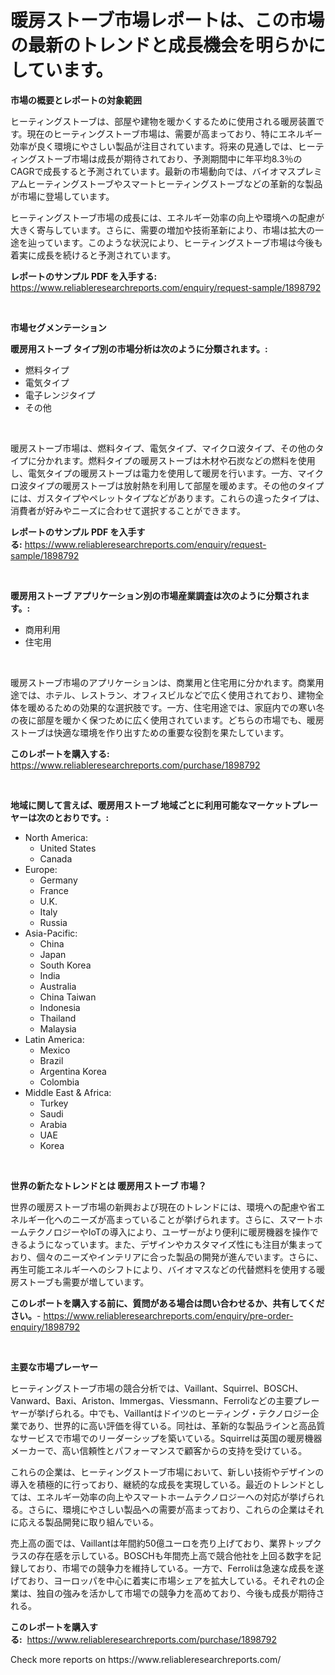<p><h1>暖房ストーブ市場レポートは、この市場の最新のトレンドと成長機会を明らかにしています。</h1></p><p><strong>市場の概要とレポートの対象範囲</strong></p>
<p><p>ヒーティングストーブは、部屋や建物を暖かくするために使用される暖房装置です。現在のヒーティングストーブ市場は、需要が高まっており、特にエネルギー効率が良く環境にやさしい製品が注目されています。将来の見通しでは、ヒーティングストーブ市場は成長が期待されており、予測期間中に年平均8.3％のCAGRで成長すると予測されています。最新の市場動向では、バイオマスプレミアムヒーティングストーブやスマートヒーティングストーブなどの革新的な製品が市場に登場しています。</p><p>ヒーティングストーブ市場の成長には、エネルギー効率の向上や環境への配慮が大きく寄与しています。さらに、需要の増加や技術革新により、市場は拡大の一途を辿っています。このような状況により、ヒーティングストーブ市場は今後も着実に成長を続けると予測されています。</p></p>
<p><strong>レポートのサンプル PDF を入手する:</strong> <a href="https://www.reliableresearchreports.com/enquiry/request-sample/1898792">https://www.reliableresearchreports.com/enquiry/request-sample/1898792</a></p>
<p>&nbsp;</p>
<p><strong>市場セグメンテーション</strong></p>
<p><strong>暖房用ストーブ タイプ別の市場分析は次のように分類されます。:</strong></p>
<p><ul><li>燃料タイプ</li><li>電気タイプ</li><li>電子レンジタイプ</li><li>その他</li></ul></p>
<p>&nbsp;</p>
<p><p>暖房ストーブ市場は、燃料タイプ、電気タイプ、マイクロ波タイプ、その他のタイプに分かれます。燃料タイプの暖房ストーブは木材や石炭などの燃料を使用し、電気タイプの暖房ストーブは電力を使用して暖房を行います。一方、マイクロ波タイプの暖房ストーブは放射熱を利用して部屋を暖めます。その他のタイプには、ガスタイプやペレットタイプなどがあります。これらの違ったタイプは、消費者が好みやニーズに合わせて選択することができます。</p></p>
<p><strong>レポートのサンプル PDF を入手する:</strong>&nbsp;<a href="https://www.reliableresearchreports.com/enquiry/request-sample/1898792">https://www.reliableresearchreports.com/enquiry/request-sample/1898792</a></p>
<p>&nbsp;</p>
<p><strong> 暖房用ストーブ アプリケーション別の市場産業調査は次のように分類されます。:</strong></p>
<p><ul><li>商用利用</li><li>住宅用</li></ul></p>
<p>&nbsp;</p>
<p><p>暖房ストーブ市場のアプリケーションは、商業用と住宅用に分かれます。商業用途では、ホテル、レストラン、オフィスビルなどで広く使用されており、建物全体を暖めるための効果的な選択肢です。一方、住宅用途では、家庭内での寒い冬の夜に部屋を暖かく保つために広く使用されています。どちらの市場でも、暖房ストーブは快適な環境を作り出すための重要な役割を果たしています。</p></p>
<p><strong>このレポートを購入する:</strong>&nbsp; <a href="https://www.reliableresearchreports.com/purchase/1898792">https://www.reliableresearchreports.com/purchase/1898792</a></p>
<p>&nbsp;</p>
<p><strong>地域に関して言えば、暖房用ストーブ 地域ごとに利用可能なマーケットプレーヤーは次のとおりです。:</strong></p>
<p><ul>
    <li>
        North America:
        <ul>
            <li>United States</li>
            <li>Canada</li>
        </ul>
    </li>
    <li>
        Europe:
        <ul>
            <li>Germany</li>
            <li>France</li>
            <li>U.K.</li>
            <li>Italy</li>
            <li>Russia</li>
        </ul>
    </li>
    <li>
        Asia-Pacific:
        <ul>
            <li>China</li>
            <li>Japan</li>
            <li>South Korea</li>
            <li>India</li>
            <li>Australia</li>
            <li>China Taiwan</li>
            <li>Indonesia</li>
            <li>Thailand</li>
            <li>Malaysia</li>
        </ul>
    </li>
    <li>
        Latin America:
        <ul>
            <li>Mexico</li>
            <li>Brazil</li>
            <li>Argentina Korea</li>
            <li>Colombia</li>
        </ul>
    </li>
    <li>
        Middle East & Africa:
        <ul>
            <li>Turkey</li>
            <li>Saudi</li>
            <li>Arabia</li>
            <li>UAE</li>
            <li>Korea</li>
        </ul>
    </li>
    </ul></p>
<p>&nbsp;</p>
<p><strong>世界の新たなトレンドとは 暖房用ストーブ 市場？</strong></p>
<p><p>世界の暖房ストーブ市場の新興および現在のトレンドには、環境への配慮や省エネルギー化へのニーズが高まっていることが挙げられます。さらに、スマートホームテクノロジーやIoTの導入により、ユーザーがより便利に暖房機器を操作できるようになっています。また、デザインやカスタマイズ性にも注目が集まっており、個々のニーズやインテリアに合った製品の開発が進んでいます。さらに、再生可能エネルギーへのシフトにより、バイオマスなどの代替燃料を使用する暖房ストーブも需要が増しています。</p></p>
<p><strong>このレポートを購入する前に、質問がある場合は問い合わせるか、共有してください。</strong>- <a href="https://www.reliableresearchreports.com/enquiry/pre-order-enquiry/1898792">https://www.reliableresearchreports.com/enquiry/pre-order-enquiry/1898792</a></p>
<p>&nbsp;</p>
<p><strong>主要な市場プレーヤー</strong></p>
<p><p>ヒーティングストーブ市場の競合分析では、Vaillant、Squirrel、BOSCH、Vanward、Baxi、Ariston、Immergas、Viessmann、Ferroliなどの主要プレーヤーが挙げられる。中でも、Vaillantはドイツのヒーティング・テクノロジー企業であり、世界的に高い評価を得ている。同社は、革新的な製品ラインと高品質なサービスで市場でのリーダーシップを築いている。Squirrelは英国の暖房機器メーカーで、高い信頼性とパフォーマンスで顧客からの支持を受けている。</p><p>これらの企業は、ヒーティングストーブ市場において、新しい技術やデザインの導入を積極的に行っており、継続的な成長を実現している。最近のトレンドとしては、エネルギー効率の向上やスマートホームテクノロジーへの対応が挙げられる。さらに、環境にやさしい製品への需要が高まっており、これらの企業はそれに応える製品開発に取り組んでいる。</p><p>売上高の面では、Vaillantは年間約50億ユーロを売り上げており、業界トップクラスの存在感を示している。BOSCHも年間売上高で競合他社を上回る数字を記録しており、市場での競争力を維持している。一方で、Ferroliは急速な成長を遂げており、ヨーロッパを中心に着実に市場シェアを拡大している。それぞれの企業は、独自の強みを活かして市場での競争力を高めており、今後も成長が期待される。</p></p>
<p><strong>このレポートを購入する:</strong>&nbsp;&nbsp;<a href="https://www.reliableresearchreports.com/purchase/1898792">https://www.reliableresearchreports.com/purchase/1898792</a></p>
<p>Check more reports on https://www.reliableresearchreports.com/</p>